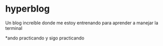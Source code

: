 # hyperblog
Un blog increíble donde me estoy entrenando para aprender a manejar la terminal

*ando practicando
 y sigo practicando